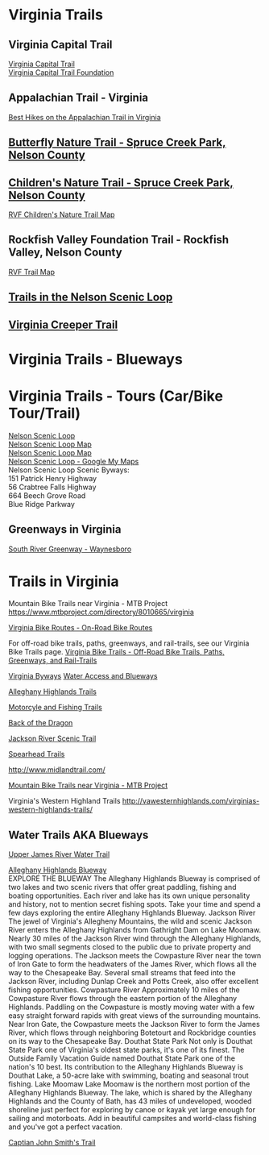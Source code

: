 # Virginia Trails  

## Virginia Capital Trail  
[Virginia Capital Trail](http://virginiacapitaltrail.org/)  
[Virginia Capital Trail Foundation](https://www.flickr.com/photos/virginiacapitaltrail/)


## Appalachian Trail - Virginia
[Best Hikes on the Appalachian Trail in Virginia](http://blog.virginia.org/2016/05/hikes-appalachian-trail-virginia/)  

## [Butterfly Nature Trail - Spruce Creek Park, Nelson County](http://www.rockfishvalley.org/blog/butterfly-nature-trail/)  

## [Children's Nature Trail - Spruce Creek Park, Nelson County](http://www.rockfishvalley.org/blog/childrens-nature-trail/)
[RVF Children's Nature Trail Map](http://www.rockfishvalley.org/blog/wp-content/uploads/RVF-Childrens-Nature-Trail-Map_Layout_Grant_Final_Small-300x238.jpg)  

## Rockfish Valley Foundation Trail - Rockfish Valley, Nelson County
[RVF Trail Map](http://www.rockfishvalley.org/blog/wp-content/uploads/RVF-Trails-Map@2x.jpg)  

## [Trails in the Nelson Scenic Loop](http://www.nelsonscenicloop.com/trails-page/)  

## [Virginia Creeper Trail](http://www.virginia.org/virginiacreepertrail/)  

# Virginia Trails - Blueways  


# Virginia Trails - Tours (Car/Bike Tour/Trail)  

[Nelson Scenic Loop](http://www.nelsonscenicloop.com/)  
[Nelson Scenic Loop Map](http://www.nelsonscenicloop.com/LoopAll1.png)  
[Nelson Scenic Loop Map](http://www.rockfishvalley.org/blog/nelson-scenic-loop-map/)  
[Nelson Scenic Loop - Google My Maps](https://www.google.com/maps/d/u/0/viewer?mid=178LbVHDaMH9lUTUZ7N0oEkq045A&hl=en)  
Nelson Scenic Loop Scenic Byways:  
151 Patrick Henry Highway  
56 Crabtree Falls Highway  
664 Beech Grove Road  
Blue Ridge Parkway  


## Greenways in Virginia  
[South River Greenway - Waynesboro](http://www.waynesboro.va.us/226/South-River-Greenway)  


# Trails in Virginia  


Mountain Bike Trails near Virginia - MTB Project	https://www.mtbproject.com/directory/8010665/virginia



[Virginia Bike Routes - On-Road Bike Routes](http://www.vabike.org/category/virginia-bike-routes/)  


For off-road bike trails, paths, greenways, and rail-trails, see our Virginia Bike Trails page.
[Virginia Bike Trails - Off-Road Bike Trails, Paths, Greenways, and Rail-Trails](http://www.vabike.org/category/virginia-bike-trails/)  


[Virginia Byways](http://www.dcr.virginia.gov/recreational-planning/sr-ivb)
[Water Access and Blueways](http://www.dcr.virginia.gov/recreational-planning/wab)  


[Alleghany Highlands Trails](http://www.alleghanyhighlandstrails.com/)  

[Motorcyle and Fishing Trails](http://www.virginiablueridge.org/trails.html)  

[Back of the Dragon](http://backofthedragon.com/)  

[Jackson River Scenic Trail](http://www.jacksonrivertrail.com/)  

[Spearhead Trails](http://www.spearheadtrails.com/)  


http://www.midlandtrail.com/

[Mountain Bike Trails near Virginia - MTB Project](https://www.mtbproject.com/directory/8010665/virginia)  


Virginia's Western Highland Trails
http://vawesternhighlands.com/virginias-western-highlands-trails/

## Water Trails AKA Blueways  
[Upper James River Water Trail](http://upperjamesriverwatertrail.com/main/index.php)  

[Alleghany Highlands Blueway](http://www.alleghanyhighlandsblueway.com/main/index.php)  
EXPLORE THE BLUEWAY
The Alleghany Highlands Blueway is comprised of two lakes and two scenic rivers that offer great paddling, fishing and boating opportunities.
Each river and lake has its own unique personality and history, not to mention secret fishing spots. Take your time and spend a few days exploring the entire Alleghany Highlands Blueway.
Jackson River
The jewel of Virginia's Allegheny Mountains, the wild and scenic Jackson River enters the Alleghany Highlands from Gathright Dam on Lake Moomaw. Nearly 30 miles of the Jackson River wind through the Alleghany Highlands, with two small segments closed to the public due to private property and logging operations. The Jackson meets the Cowpasture River near the town of Iron Gate to form the headwaters of the James River, which flows all the way to the Chesapeake Bay. Several small streams that feed into the Jackson River, including Dunlap Creek and Potts Creek, also offer excellent fishing opportunities.
Cowpasture River
Approximately 10 miles of the Cowpasture River flows through the eastern portion of the Alleghany Highlands. Paddling on the Cowpasture is mostly moving water with a few easy straight forward rapids with great views of the surrounding mountains. Near Iron Gate, the Cowpasture meets the Jackson River to form the James River, which flows through neighboring Botetourt and Rockbridge counties on its way to the Chesapeake Bay.
Douthat State Park
Not only is Douthat State Park one of Virginia's oldest state parks, it's one of its finest. The Outside Family Vacation Guide named Douthat State Park one of the nation's 10 best. Its contribution to the Alleghany Highlands Blueway is Douthat Lake, a 50-acre lake with swimming, boating and seasonal trout fishing.
Lake Moomaw
Lake Moomaw is the northern most portion of the Alleghany Highlands Blueway. The lake, which is shared by the Alleghany Highlands and the County of Bath, has 43 miles of undeveloped, wooded shoreline just perfect for exploring by canoe or kayak yet large enough for sailing and motorboats. Add in beautiful campsites and world-class fishing and you've got a perfect vacation.  


[Captian John Smith's Trail](http://tourlocal.virginiainteractive.org/johnsmithtrail/)  

